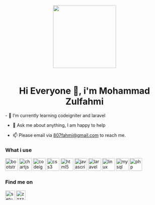 
<p align="center">
  <br>
  <a target="_blank" rel="noopener noreferrer" href="https://camo.githubusercontent.com/3d35625a9267640f708443bfa21e91b5d592aafc/68747470733a2f2f6d65646961332e67697068792e636f6d2f6d656469612f4d454656637552496f564554554d595a45652f67697068792e676966"><img src="https://camo.githubusercontent.com/3d35625a9267640f708443bfa21e91b5d592aafc/68747470733a2f2f6d65646961332e67697068792e636f6d2f6d656469612f4d454656637552496f564554554d595a45652f67697068792e676966" width="200px" data-canonical-src="https://media3.giphy.com/media/MEFVcuRIoVETUMYZEe/giphy.gif" style="max-width:100%;"></a>
  <br>
<!--   <g-emoji class="g-emoji" alias="hearts" fallback-src="https://github.githubassets.com/images/icons/emoji/unicode/2665.png"><img class="emoji" alt="hearts" height="20" width="20" src="https://github.githubassets.com/images/icons/emoji/unicode/2665.png"></g-emoji>  -->
  <br>
</p>


<h1 align="center">Hi Everyone 👋, i'm Mohammad Zulfahmi</h1>
- 🌱 I’m currently learning codeigniter and laravel

- 💬 Ask me about anything, I am happy to help

- 📫 Please email via 807fahmi@gmail.com to reach me.
<h3>What i use</h3>
<p align="left"><img src="https://devicons.github.io/devicon/devicon.git/icons/bootstrap/bootstrap-plain.svg" alt="bootstrap" width="40" height="40"/> <img src="https://www.chartjs.org/media/logo-title.svg" alt="chartjs" width="40" height="40"/> <img src="https://cdn.worldvectorlogo.com/logos/codeigniter.svg" alt="codeigniter" width="40" height="40"/> <img src="https://devicons.github.io/devicon/devicon.git/icons/css3/css3-original-wordmark.svg" alt="css3" width="40" height="40"/> 
<!--   <img src="https://devicons.github.io/devicon/devicon.git/icons/dot-net/dot-net-original-wordmark.svg" alt="dotnet" width="40" height="40"/>  -->
  <img src="https://devicons.github.io/devicon/devicon.git/icons/html5/html5-original-wordmark.svg" alt="html5" width="40" height="40"/> <img src="https://devicons.github.io/devicon/devicon.git/icons/javascript/javascript-original.svg" alt="javascript" width="40" height="40"/> <img src="https://devicons.github.io/devicon/devicon.git/icons/laravel/laravel-plain-wordmark.svg" alt="laravel" width="40" height="40"/> <img src="https://devicons.github.io/devicon/devicon.git/icons/linux/linux-original.svg" alt="linux" width="40" height="40"/> <img src="https://devicons.github.io/devicon/devicon.git/icons/mysql/mysql-original-wordmark.svg" alt="mysql" width="40" height="40"/> <img src="https://devicons.github.io/devicon/devicon.git/icons/php/php-original.svg" alt="php" width="40" height="40"/></p><p align="center"> 
  
  <h3>Find me on</h3>
  
<a href="https://fb.com/setu.bekasi.1/" target="blank"><img align="center" src="https://cdn.jsdelivr.net/npm/simple-icons@3.0.1/icons/facebook.svg" alt="setu.bekasi.1/" height="30" width="30" /></a>
<a href="https://instagram.com/zzzzull" target="blank"><img align="center" src="https://cdn.jsdelivr.net/npm/simple-icons@3.0.1/icons/instagram.svg" alt="zzzzul" height="30" width="30" /></a>
</p>

